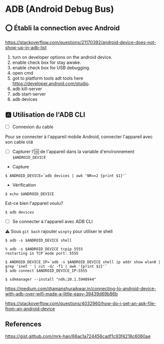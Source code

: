 # ADB (Android Debug Bus)

## :o: Établi la connection avec Android

https://stackoverflow.com/questions/21170392/android-device-does-not-show-up-in-adb-list

1. turn on developer options on the android device.
1. enable check box for stay awake.
1. enable check box for USB debugging.
1. open cmd
1. got to platform tools adt tools here https://developer.android.com/studio.
1. adb kill-server
1. adb start-server
1. adb devices

## :a: Utilisation de l'ADB CLI

- [ ] Connexion du cable 

Pour se connecter à l'appareil mobile Android, connecter l'appareil avec son cable  `USB`

- [ ] Capturer l':id: de l'appareil dans la variable d'environnement `$ANDROID_DEVICE`

* Capture

```
$ ANDROID_DEVICE=`adb devices | awk 'NR==2 {print $1}'`
```

* Vérification

```
$ echo $ANDROID_DEVICE
```

Est-ce bien l'appareil voulu?

```
$ adb devices
```

- [ ] Se connecter à l'appareil avec ADB CLI

:warning: Sous `git bash` rajouter `winpty` pour utiliser le shell

```
$ adb -s $ANDROID_DEVICE shell
```

```
% adb -s $ANDROID_DEVICE tcpip 5555
restarting in TCP mode port: 5555
```

```
$ ANDROID_DEVICE_IP=`adb -s $ANDROID_DEVICE shell ip addr show wlan0 | grep 'inet ' | cut -d/ -f1 | awk '{print $2}'`
$ adb connect $ANDROID_DEVICE_IP:5555   
```


```
$ sdkmanager --install "ndk;20.1.5948944" 
```


https://medium.com/@amanshuraikwar.in/connecting-to-android-device-with-adb-over-wifi-made-a-little-easy-39439d69b86b



https://stackoverflow.com/questions/4032960/how-do-i-get-an-apk-file-from-an-android-device


## References

https://gist.github.com/mrk-han/66ac1a724456cadf1c93f4218c6060ae
